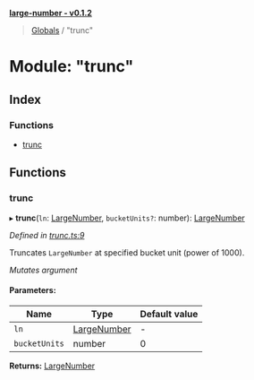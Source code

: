 **[large-number - v0.1.2](../README.md)**

> [Globals](../globals.md) / "trunc"

# Module: "trunc"

## Index

### Functions

* [trunc](_trunc_.md#trunc)

## Functions

### trunc

▸ **trunc**(`ln`: [LargeNumber](../interfaces/_types_.largenumber.md), `bucketUnits?`: number): [LargeNumber](../interfaces/_types_.largenumber.md)

*Defined in [trunc.ts:9](https://github.com/zimmed/large-number/blob/e609f3a/src/trunc.ts#L9)*

Truncates `LargeNumber` at specified bucket unit (power of 1000).

*Mutates argument*

#### Parameters:

Name | Type | Default value |
------ | ------ | ------ |
`ln` | [LargeNumber](../interfaces/_types_.largenumber.md) | - |
`bucketUnits` | number | 0 |

**Returns:** [LargeNumber](../interfaces/_types_.largenumber.md)
